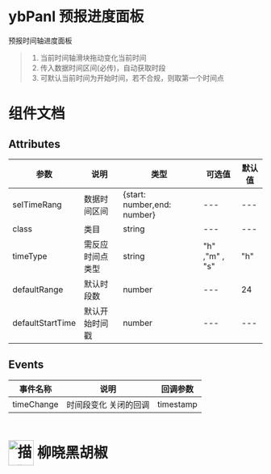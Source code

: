 # ybPanl 预报进度面板
预报时间轴进度面板
> 1. 当前时间轴滑块拖动变化当前时间
> 2. 传入数据时间区间(必传)，自动获取时段
> 3. 可默认当前时间为开始时间，若不合规，则取第一个时间点

# 组件文档

## Attributes

| 参数     | 说明     | 类型 | 可选值 |默认值 |
| --- | --- | --- |--- |--- |
| selTimeRang| 数据时间区间 | {start: number,end: number} |--- |--- |
| class| 类目 | string|--- |--- |
| timeType | 需反应时间点类型 | string|"h" ,"m" , "s" |"h"|
| defaultRange| 默认时段数 | number|--- |24|
| defaultStartTime| 默认开始时间戳| number|--- |---|

## Events

| 事件名称     | 说明     |回调参数|
| --- | --- |--- |
| timeChange | 时间段变化 关闭的回调 | timestamp |

# <img src="https://profile-avatar.csdnimg.cn/0b75e2e590014770956b95dd23ef9a41_hr_beginner.jpg!1" width="50" height="50" alt="描述图片的文字" style="position:relative;top:15px"> 柳晓黑胡椒
